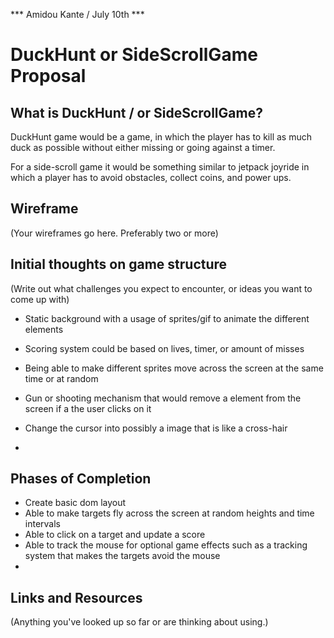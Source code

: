 *** Amidou Kante / July 10th ***

# DuckHunt or SideScrollGame Proposal
 
## What is DuckHunt / or SideScrollGame?

DuckHunt game would be a game, in which the player has to kill as much duck as possible without either missing or going against a timer.

For a side-scroll game it would be something similar to jetpack joyride in which a player has to avoid obstacles, collect coins, and power ups.

## Wireframe

(Your wireframes go here. Preferably two or more)

## Initial thoughts on game structure

(Write out what challenges you expect to encounter, or ideas you want to come up with)
- Static background with a usage of sprites/gif to animate the different elements
- Scoring system could be based on lives, timer, or amount of misses
- Being able to make different sprites move across the screen at the same time or at random
- Gun or shooting mechanism that would remove a element from the screen if a the user clicks on it
- Change the cursor into possibly a image that is like a cross-hair

-

## Phases of Completion

- Create basic dom layout
- Able to make targets fly across the screen at random heights and time intervals
- Able to click on a target and update a score
- Able to track the mouse for optional game effects such as a tracking system that makes the targets avoid the mouse
- 

## Links and Resources

(Anything you've looked up so far or are thinking about using.)